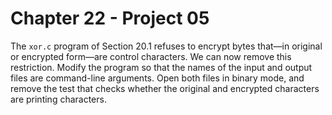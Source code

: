 # Chapter 22 - Project 05

The `xor.c` program of Section 20.1 refuses to encrypt bytes that—in original or
encrypted form—are control characters. We can now remove this restriction.
Modify the program so that the names of the input and output files are
command-line arguments.  Open both files in binary mode, and remove the test
that checks whether the original and encrypted characters are printing
characters.
